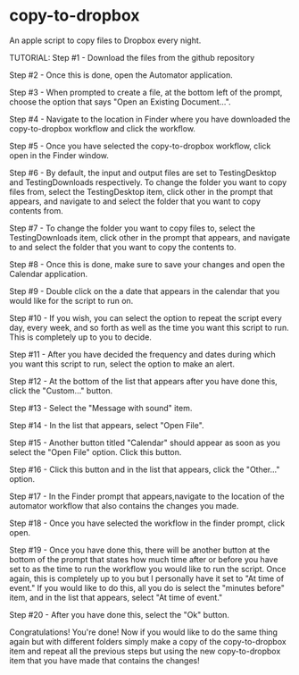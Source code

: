 # copy-to-dropbox
An apple script to copy files to Dropbox every night.

TUTORIAL: 
Step #1 - Download the files from the github repository

Step #2 - Once this is done, open the Automator application. 

Step #3 - When prompted to create a file, at the bottom left of the prompt, choose the option that says "Open an Existing Document...". 

Step #4 - Navigate to the location in Finder where you have downloaded the copy-to-dropbox workflow and click the workflow. 

Step #5 - Once you have selected the copy-to-dropbox workflow, click open in the Finder window. 

Step #6 - By default, the input and output files are set to TestingDesktop and TestingDownloads respectively. To change the folder you want to copy files from, select the TestingDesktop item, click other in the prompt that appears, and navigate to and select the folder that you want to copy contents from. 

Step #7 - To change the folder you want to copy files to, select the TestingDownloads item, click other in the prompt that appears, and navigate to and select the folder that you want to copy the contents to. 

Step #8 - Once this is done, make sure to save your changes and open the Calendar application. 

Step #9 - Double click on the a date that appears in the calendar that you would like for the script to run on. 

Step #10 - If you wish, you can select the option to repeat the script every day, every week, and so forth as well as the time you want this script to run. This is completely up to you to decide. 

Step #11 - After you have decided the frequency and dates during which you want this script to run, select the option to make an alert. 

Step #12 - At the bottom of the list that appears after you have done this, click the "Custom..." button. 

Step #13 - Select the "Message with sound" item. 

Step #14 - In the list that appears, select "Open File". 

Step #15 - Another button titled "Calendar" should appear as soon as you select the "Open File" option. Click this button. 

Step #16 - Click this button and in the list that appears, click the "Other..." option. 

Step #17 - In the Finder prompt that appears,navigate to the location of the automator workflow that also contains the changes you made. 

Step #18 - Once you have selected the workflow in the finder prompt, click open. 

Step #19 - Once you have done this, there will be another button at the bottom of the prompt that states how much time after or before you have set to as the time to run the workflow you would like to run the script. Once again, this is completely up to you but I personally have it set to "At time of event." If you would like to do this, all you do is select the "minutes before" item, and in the list that appears, select "At time of event." 

Step #20 - After you have done this, select the "Ok" button. 

Congratulations! You're done! Now if you would like to do the same thing again but with different folders simply make a copy of the copy-to-dropbox item and repeat all the previous steps but using the new copy-to-dropbox item that you have made that contains the changes! 

